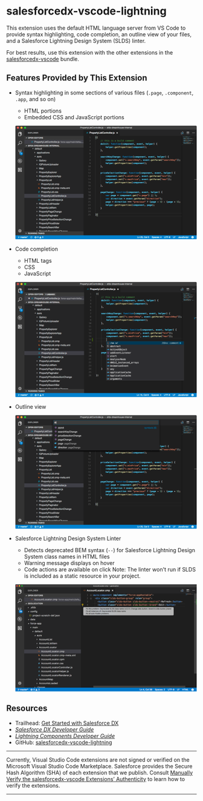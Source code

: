 # salesforcedx-vscode-lightning
This extension uses the default HTML language server from VS Code to provide syntax highlighting, code completion, an outline view of your files, and a Salesforce Lightning Design System (SLDS) linter.

For best results, use this extension with the other extensions in the [salesforcedx-vscode](https://marketplace.visualstudio.com/items?itemName=salesforce.salesforcedx-vscode) bundle.  

## Features Provided by This Extension
* Syntax highlighting in some sections of various files (`.page`, `.component`, `.app`, and so on)
   * HTML portions
   * Embedded CSS and JavaScript portions  

   ![Colored syntax highlighting in a .js file from a Lightning bundle](https://raw.githubusercontent.com/forcedotcom/salesforcedx-vscode/develop/packages/salesforcedx-vscode-lightning/images/lightning_syntax.png)

* Code completion
   * HTML tags
   * CSS
   * JavaScript  

   ![Code-completion options in a .js file from a Lightning bundle](https://raw.githubusercontent.com/forcedotcom/salesforcedx-vscode/develop/packages/salesforcedx-vscode-lightning/images/lightning_completion.png)

* Outline view  

   ![List of symbols in a .js file from a Lightning bundle](https://raw.githubusercontent.com/forcedotcom/salesforcedx-vscode/develop/packages/salesforcedx-vscode-lightning/images/lightning_outline.png)

* Salesforce Lightning Design System Linter
   * Detects deprecated BEM syntax (`--`) for Salesforce Lightning Design System class names in HTML files
   * Warning message displays on hover
   * Code actions are available on click
   Note: The linter won't run if SLDS is included as a static resource in your project.

   ![SLDS Linter detecting deprecated '--' class name syntax](https://raw.githubusercontent.com/forcedotcom/salesforcedx-vscode/develop/packages/salesforcedx-vscode-lightning/images/lightning_slds.png)

## Resources
* Trailhead: [Get Started with Salesforce DX](https://trailhead.salesforce.com/trails/sfdx_get_started)
* _[Salesforce DX Developer Guide](https://developer.salesforce.com/docs/atlas.en-us.sfdx_dev.meta/sfdx_dev)_
* _[Lightning Components Developer Guide](https://developer.salesforce.com/docs/atlas.en-us.lightning.meta/lightning)_
* GitHub: [salesforcedx-vscode-lightning](https://github.com/forcedotcom/salesforcedx-vscode/tree/develop/packages/salesforcedx-vscode-lightning)

---
Currently, Visual Studio Code extensions are not signed or verified on the Microsoft Visual Studio Code Marketplace. Salesforce provides the Secure Hash Algorithm (SHA) of each extension that we publish. Consult [Manually Verify the salesforcedx-vscode Extensions’ Authenticity](https://developer.salesforce.com/media/vscode/SHA256.md) to learn how to verify the extensions.    

---